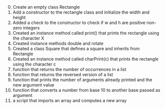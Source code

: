 0. Create an empty class Rectangle
1. Add a constructor to the rectangle class and initialize the width and height
2. Added a check to the constructor to check if w and h are positive non-zero integers
3. Created an instance method called print() that prints the rectangle using the character X
4. Created instance methods double and rotate
5. Created a class Square that defines a square and inherits from Rectangle
6. Created an instance method called charPrint(c) that prints the rectangle using the character c
7. function that returns the number of occurrences in a list
8. function that returns the reversed version of a list
9. function that prints the number of arguments already printed and the new argument value
10. function that converts a number from base 10 to another base passed as argument
11. a script that imports an array and computes a new array
